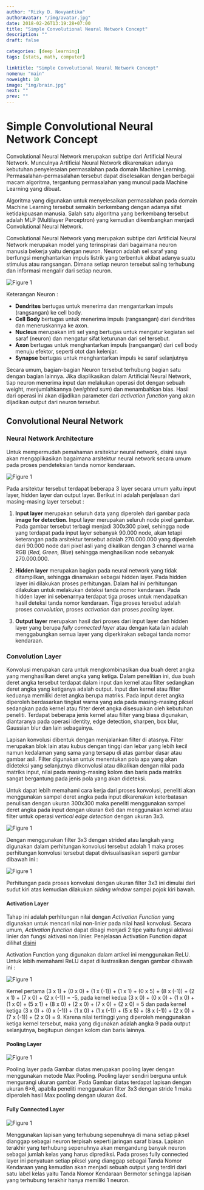 ```yaml
---
author: "Rizky D. Novyantika"
authorAvatar: "/img/avatar.jpg"
date: 2018-02-26T13:19:28+07:00
title: "Simple Convolutional Neural Network Concept"
description: ""
draft: false

categories: [deep learning]
tags: [stats, math, computer]

linktitle: "Simple Convolutional Neural Network Concept"
nomenu: "main"
noweight: 10
image: "img/brain.jpg"
next: ""
prev: ""
---
```


# Simple Convolutional Neural Network Concept

Convolutional Neural Network merupakan subtipe dari Artificial Neural Network. Munculnya Artificial Neural Network dikarenakan adanya kebutuhan penyelesaian permasalahan pada domain Machine Learning. Permasalahan-permasalahan tersebut dapat diselesaikan dengan berbagai macam algoritma, tergantung permasalahan yang muncul pada Machine Learning yang dibuat.

Algoritma yang digunakan untuk menyelesaikan permasalahan pada domain Machine Learning tersebut semakin berkembang dengan adanya sifat ketidakpuasan manusia. Salah satu algoritma yang berkembang tersebut adalah MLP (Multilayer Perceptron) yang kemudian dikembangkan menjadi Convolutional Neural Network.

Convolutional Neural Network yang merupakan subtipe dari Artificial Neural Network merupakan model yang terinspirasi dari bagaimana neuron manusia bekerja yaitu dengan neuron. Neuron adalah sel saraf yang berfungsi menghantarkan impuls listrik yang terbentuk akibat adanya suatu stimulus atau rangsangan. Dimana setiap neuron tersebut saling terhubung dan informasi mengalir dari setiap neuron. 

![Figure 1](/images/simple-convolutional-neural-network-concept/1.jpeg)

Keterangan Neuron  :

* **Dendrites** bertugas untuk menerima dan mengantarkan impuls (rangsangan) ke cell body.
* **Cell Body** bertugas untuk menerima impuls (rangsangan) dari dendrites dan meneruskannya ke axon.
* **Nucleus** merupakan inti sel yang bertugas untuk mengatur kegiatan sel saraf (neuron) dan mengatur sifat keturunan dari sel tersebut.
* **Axon** bertugas untuk menghantarkan impuls (rangsangan) dari cell body menuju efektor, seperti otot dan kelenjar.
* **Synapse** bertugas untuk menghantarkan impuls ke saraf selanjutnya

Secara umum, bagian-bagian Neuron tersebut terhubung bagian satu dengan bagian lainnya. Jika diaplikasikan dalam Artificial Neural Network, tiap neuron menerima input dan melakukan operasi dot dengan sebuah weight, menjumlahkannya (_weighted sum_) dan menambahkan bias. Hasil dari operasi ini akan dijadikan parameter dari _activation function_ yang akan dijadikan output dari neuron tersebut.

## Convolutional Neural Network
### Neural Network Architecture
Untuk mempermudah pemahaman arsitektur neural network, disini saya akan mengaplikasikan bagaimana arsitektur neural network secara umum pada proses pendeteksian tanda nomor kendaraan. 

![Figure 1](/images/simple-convolutional-neural-network-concept/2.png)

Pada arsitektur tersebut terdapat beberapa 3 layer secara umum yaitu input layer, hidden layer dan output layer. Berikut ini adalah penjelasan dari masing-masing layer tersebut :

1. **Input layer** merupakan seluruh data yang diperoleh dari gambar pada **image for detection**. Input layer merupakan seluruh node pixel gambar. Pada gambar tersebut terbagi menjadi 300x300 pixel, sehingga node yang terdapat pada input layer sebanyak 90.000 node, akan tetapi keterangan pada arsitektur tersebut adalah 270.000.000 yang diperoleh dari 90.000 node dari pixel asli yang dikalikan dengan 3 channel warna RGB (_Red, Green, Blue_) sehingga menghasilkan node sebanyak 270.000.000.

2. **Hidden layer** merupakan bagian pada neural network yang tidak ditampilkan, sehingga dinamakan sebagai hidden layer. Pada hidden layer ini dilakukan proses perhitungan. Dalam hal ini perhitungan dilakukan untuk melakukan deteksi tanda nomor kendaraan. Pada hidden layer ini sebenarnya terdapat tiga proses untuk mendapatkan hasil deteksi tanda nomor kendaraan. Tiga proses tersebut adalah proses _convolution_, proses _activation_ dan proses _pooling_ layer.

3. **Output layer** merupakan hasil dari proses dari input layer dan hidden layer yang berupa _fully connected layer_ atau dengan kata lain adalah menggabungkan semua layer yang diperkirakan sebagai tanda nomor kendaraan.

### Convolution Layer
Konvolusi merupakan cara untuk mengkombinasikan dua buah deret angka yang menghasilkan deret angka yang ketiga. Dalam penelitian ini, dua buah deret angka tersebut terdapat dalam input dan kernel atau filter sedangkan deret angka yang ketiganya adalah output. Input dan kernel atau filter keduanya memiliki deret angka berupa matriks. Pada input deret angka diperoleh berdasarkan tingkat warna yang ada pada masing-masing piksel sedangkan pada kernel atau filter deret angka disesuaikan oleh kebutuhan peneliti. Terdapat beberapa jenis kernel atau filter yang biasa digunakan, diantaranya pada operasi identity, edge detection, sharpen, box blur, Gaussian blur dan lain sebagainya.

Lapisan konvolusi dibentuk dengan menjalankan filter di atasnya. Filter merupakan blok lain atau kubus dengan tinggi dan lebar yang lebih kecil namun kedalaman yang sama yang tersapu di atas gambar dasar atau gambar asli. Filter digunakan untuk menentukan pola apa yang akan dideteksi yang selanjutnya dikonvolusi atau dikalikan dengan nilai pada matriks input, nilai pada masing-masing kolom dan baris pada matriks sangat bergantung pada jenis pola yang akan dideteksi.

Untuk dapat lebih memahami cara kerja dari proses konvolusi, peneliti akan menggunakan sampel deret angka pada input dikarenakan keterbatasan penulisan dengan ukuran 300x300 maka peneliti menggunakan sampel deret angka pada input dengan ukuran 6x6 dan menggunakan kernel atau filter untuk operasi _vertical edge detection_ dengan ukuran 3x3. 

![Figure 1](/images/simple-convolutional-neural-network-concept/3.png)

Dengan menggunakan filter 3x3 dengan strided atau langkah yang digunakan dalam perhitungan konvolusi tersebut adalah 1 maka proses perhitungan konvolusi tersebut dapat divisualisasikan seperti gambar dibawah ini :

![Figure 1](/images/simple-convolutional-neural-network-concept/4.png)

Perhitungan pada proses konvolusi dengan ukuran filter 3x3 ini dimulai dari sudut kiri atas kemudian dilakukan _sliding window_ sampai pojok kiri bawah. 

#### Activation Layer
Tahap ini adalah perhitungan nilai dengan _Activation Function_ yang digunakan untuk mencari nilai non-linier pada nilai hasil konvolusi. Secara umum, _Activation function_ dapat dibagi menjadi 2 tipe yaitu fungsi aktivasi linier dan fungsi aktivasi non linier. Penjelasan Activation Function dapat dilihat [disini](https://rizkynovyantika.github.io/post/activation-function-concept-in-deep-learning)

Activation Function yang digunakan dalam artikel ini menggunakan ReLU. Untuk lebih memahami ReLU dapat diilustrasikan dengan gambar dibawah ini :

![Figure 1](/images/simple-convolutional-neural-network-concept/5.png)

Kernel pertama (3 x 1) + (0 x 0) + (1 x (-1)) + (1 x 1) + (0 x 5) + (8 x (-1)) + (2 x 1) + (7 x 0) + (2 x (-1)) = -5, pada kernel kedua (3 x 0) + (0 x 0) + (1 x 0) + (1 x 0) + (5 x 1) + (8 x 0) + (2 x 0) + (7 x 0) + (2 x 0) = 5 dan pada kernel ketiga (3 x 0) + (0 x (-1)) + (1 x 0) + (1 x (-1)) + (5 x 5) + (8 x (-1)) + (2 x 0) + (7 x (-1)) + (2 x 0) = 9. Karena nilai tertinggi yang diperoleh menggunakan ketiga kernel tersebut, maka yang digunakan adalah angka 9 pada output selanjutnya, begitupun dengan kolom dan baris lainnya.

#### Pooling Layer

![Figure 1](/images/simple-convolutional-neural-network-concept/6.png)

Pooling layer pada Gambar diatas merupakan pooling layer dengan menggunakan metode Max Pooling. Pooling layer sendiri berguna untuk mengurangi ukuran gambar. Pada Gambar diatas terdapat lapisan dengan ukuran 6×6, apabila peneliti menggunakan filter 3x3 dengan stride 1 maka diperoleh hasil Max pooling dengan ukuran 4x4. 

#### Fully Connected Layer

![Figure 1](/images/simple-convolutional-neural-network-concept/7.png)

Menggunakan lapisan yang terhubung sepenuhnya di mana setiap piksel dianggap sebagai neuron terpisah seperti jaringan saraf biasa. Lapisan terakhir yang terhubung sepenuhnya akan mengandung banyak neuron sebagai jumlah kelas yang harus diprediksi. Pada proses fully connected layer ini penyatuan setiap piksel yang dianggap sebagai Tanda Nomor Kendaraan yang kemudian akan menjadi sebuah output yang terdiri dari satu label kelas yaitu Tanda Nomor Kendaraan Bermotor sehingga lapisan yang terhubung terakhir hanya memiliki 1 neuron.